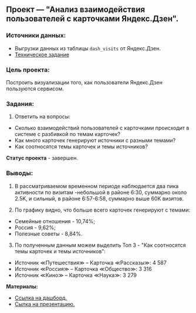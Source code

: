 ## Проект — "Анализ взаимодействия пользователей с карточками Яндекс.Дзен".

### Источники данных: 
- Выгрузки данных из таблицы `dash_visits` от Яндекс.Дзен.
- [Техническое задание](https://github.com/usr036943/Dashboards/blob/main/Анализ%20взаимодействия%20пользователей%20%20с%20карточками%20Яндекс.Дзен/Техническое%20задание.md)

### Цель проекта: 
Построить визуализации того, как пользователи Яндекс.Дзен пользуются сервисом.

### Задания: 
1. Ответить на вопросы:
- Сколько взаимодействий пользователей с карточками происходит в системе с разбивкой по темам карточек?
- Как много карточек генерируют источники с разными темами?
- Как соотносятся темы карточек и темы источников?

**Статус проекта** - завершен. 

### Выводы:
1. В рассматриваемом временном периоде наблюдается два пика активности по визитам -небольшой в районе 6:30, суммарно около 2.5K, и сильный, в районе 6:57-6:58, суммарно выше 60K визитов.

2. По графику видно, что больше всего карточек генерируют с темами:
- Семейные отношения - 10,74%;
- Россия - 9,62%;
- Полезные советы - 8,84%.

3. По полученным данным можем выделить Топ 3 - "Как соотносятся темы карточек и темы источников":
- Источник ≪Путешествия≫ – Карточка ≪Рассказы≫: 4 587
- Источник ≪Россия≫ – Карточка ≪Общество≫: 3 316
- Источник ≪Кино≫ – Карточка ≪Наука≫: 3 279

**Материалы:** 
- [Ссылка на дашборд.](https://public.tableau.com/app/profile/usr036943/viz/yandex-practicum-projects/_)
- [Сылка на презентацию.](https://github.com/usr036943/Dashboards/blob/main/Анализ%20взаимодействия%20пользователей%20%20с%20карточками%20Яндекс.Дзен/Презентация%20Анализ%20взаимодействия%20пользователей%20с%20карточками%20Яндекс.Дзен.pdf)
